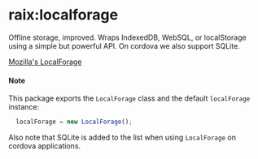 raix:localforage
==================

Offline storage, improved. Wraps IndexedDB, WebSQL, or localStorage using a simple but powerful API. On cordova we also support SQLite.

[Mozilla's LocalForage](https://github.com/mozilla/localForage)

#### Note
This package exports the `LocalForage` class and the default `localForage` instance:

```js
  localForage = new LocalForage();
```

Also note that SQLite is added to the list when using `LocalForage` on cordova applications.
